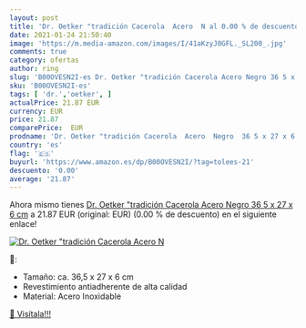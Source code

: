 ```yaml
---
layout: post
title: 'Dr. Oetker "tradición Cacerola  Acero  N al 0.00 % de descuento'
date: 2021-01-24 21:50:40
image: 'https://m.media-amazon.com/images/I/41aKzyJ0GFL._SL200_.jpg'
comments: true
category: ofertas
author: ring
slug: 'B00OVESN2I-es Dr. Oetker "tradición Cacerola Acero Negro 36 5 x 27 x 6 cm'
sku: 'B00OVESN2I-es'
tags: [ 'dr.','oetker', ]
actualPrice: 21.87 EUR
currency: EUR
price: 21.87
comparePrice:  EUR
prodname: 'Dr. Oetker "tradición Cacerola  Acero  Negro  36 5 x 27 x 6 cm'
country: 'es'
flag: '🇪🇸'
buyurl: 'https://www.amazon.es/dp/B00OVESN2I/?tag=tolees-21'
descuento: '0.00'
average: '21.87'
---
```


Ahora mismo tienes [Dr. Oetker "tradición Cacerola  Acero  Negro  36 5 x 27 x 6 cm](https://www.amazon.es/dp/B00OVESN2I/?tag=tolees-21) a 21.87 EUR (original:  EUR) (0.00 %  de descuento) en el siguiente enlace!

[![Dr. Oetker "tradición Cacerola  Acero  N](https://m.media-amazon.com/images/I/41aKzyJ0GFL._SL200_.jpg)](https://www.amazon.es/dp/B00OVESN2I/?tag=tolees-21)

🔎:

- Tamaño: ca. 36,5 x 27 x 6 cm
- Revestimiento antiadherente de alta calidad
- Material: Acero Inoxidable

[🛒 Visítala!!!](https://www.amazon.es/dp/B00OVESN2I/?tag=tolees-21)
